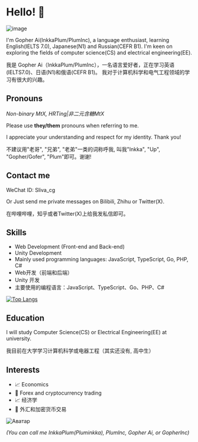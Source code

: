 # Hello! 👋

![image](https://github.com/user-attachments/assets/c60b3896-0c21-4ede-a17f-c25312e8c696)

I'm Gopher Ai(InkkaPlum/PlumInc), a language enthusiast, learning English(IELTS 7.0), Japanese(N1) and Russian(CEFR B1). I'm keen on exploring the fields of computer science(CS) and electrical engineering(EE).

我是 Gopher Ai（InkkaPlum/PlumInc），一名语言爱好者，正在学习英语(IELTS7.0)、日语(N1)和俄语(CEFR B1)。 我对于计算机科学和电气工程领域的学习有很大的兴趣。

## Pronouns

*Non-binary MtX, HRTing|非二元含糖MtX*

Please use **they/them** pronouns when referring to me. 

I appreciate your understanding and respect for my identity. Thank you!

不建议用"老哥", "兄弟", "老弟"一类的词称呼我, 叫我"Inkka", "Up", "Gopher/Gofer", "Plum"即可。谢谢!

## Contact me

WeChat ID: Sliva_cg

Or Just send me private messages on Bilibili, Zhihu or Twitter(X).

在哔哩哔哩，知乎或者Twitter(X)上给我发私信即可。

## Skills

- Web Development (Front-end and Back-end)
- Unity Development
- Mainly used programming languages: JavaScript, TypeScript, Go, PHP, C#
- Web开发（前端和后端）
- Unity 开发
- 主要使用的编程语言：JavaScript、TypeScript、Go、PHP、C#

[![Top Langs](https://github-readme-stats.vercel.app/api/top-langs/?username=slumhee&layout=compact)](https://github.com/anuraghazra/github-readme-stats)

## Education

I will study Computer Science(CS) or Electrical Engineering(EE) at university.

我目前在大学学习计算机科学或电器工程（其实还没有, 高中生）

## Interests

- 📈 Economics
- 💱 Forex and cryptocurrency trading
- 📈 经济学
- 💱 外汇和加密货币交易

![Аватар](https://avatars.githubusercontent.com/u/101497329?v=4)

*(You can call me InkkaPlum(Pluminkka), Plumlnc, Gopher Ai, or Gopherlnc)*




